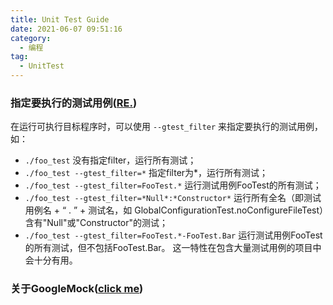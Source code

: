 ```yaml
---
title: Unit Test Guide
date: 2021-06-07 09:51:16 
category: 
  - 编程
tag: 
  - UnitTest
---
```


### 指定要执行的测试用例(<a href="https://www.cnblogs.com/xiuzhublog/p/13554370.html" title="2.3运行单元测试">RE.</a>)

在运行可执行目标程序时，可以使用 `--gtest_filter` 来指定要执行的测试用例，如：

* `./foo_test` 没有指定filter，运行所有测试；
* `./foo_test --gtest_filter=*` 指定filter为*，运行所有测试；
* `./foo_test --gtest_filter=FooTest.*` 运行测试用例FooTest的所有测试；
* `./foo_test --gtest_filter=*Null*:*Constructor*` 运行所有全名（即测试用例名 + “ . ” + 测试名，如
  GlobalConfigurationTest.noConfigureFileTest）含有"Null"或"Constructor"的测试；
* `./foo_test --gtest_filter=FooTest.*-FooTest.Bar` 运行测试用例FooTest的所有测试，但不包括FooTest.Bar。 这一特性在包含大量测试用例的项目中会十分有用。

### 关于GoogleMock(<a href="https://www.cnblogs.com/xiuzhublog/p/13554370.html" title="第三章开始介绍GoogleMock">click me</a>)